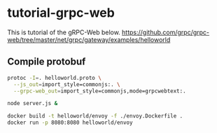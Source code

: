 # tutorial-grpc-web
This is tutorial of the gRPC-Web below.
https://github.com/grpc/grpc-web/tree/master/net/grpc/gateway/examples/helloworld


## Compile protobuf
```sh
protoc -I=. helloworld.proto \
  --js_out=import_style=commonjs:. \
  --grpc-web_out=import_style=commonjs,mode=grpcwebtext:.
```


```sh
node server.js &
```

```sh
docker build -t helloworld/envoy -f ./envoy.Dockerfile .
docker run -p 8080:8080 helloworld/envoy
```


```sh
```

```sh
```
